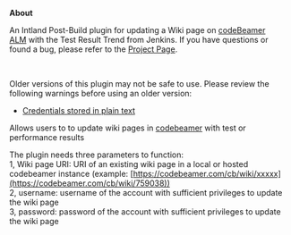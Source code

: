 **About**

An Intland Post-Build plugin for updating a Wiki page on [codeBeamer
ALM](https://intland.com/application-lifecycle-management/) with the
Test Result Trend from Jenkins. If you have questions or found a bug,
please refer to the [Project
Page](https://codebeamer.com/cb/project/1025).

 

Older versions of this plugin may not be safe to use. Please review the
following warnings before using an older version:

-   [Credentials stored in plain
    text](https://jenkins.io/security/advisory/2019-03-25/#SECURITY-1086)

Allows users to to update wiki pages in
[codebeamer](http://intland.com/codebeamer/product-overview/) with test
or performance results

The plugin needs three parameters to function:  
1, Wiki page URI: URI of an existing wiki page in a local or hosted
codebeamer instance (example:
[https://codebeamer.com/cb/wiki/xxxxx](https://codebeamer.com/cb/wiki/759038))  
2, username: username of the account with sufficient privileges to
update the wiki page  
3, password: password of the account with sufficient privileges to
update the wiki page
